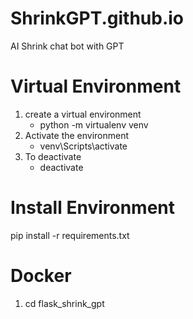 # ShrinkGPT.github.io
AI Shrink chat bot with GPT


# Virtual Environment
1) create a virtual environment
    * python -m virtualenv venv
2) Activate the environment
    * venv\Scripts\activate
3) To deactivate
    * deactivate

# Install Environment
pip install -r requirements.txt


# Docker
1) cd flask_shrink_gpt
<!-- 2) docker build -t flask_shrink_gpt .
3) docker run -dp 127.0.0.1:3000:3000 flask_shrink_gpt -->